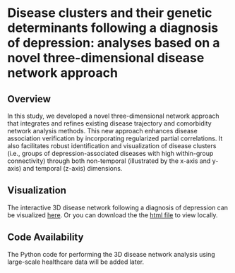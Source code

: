 # **Disease clusters and their genetic determinants following a diagnosis of depression: analyses based on a novel three-dimensional disease network approach**

## Overview

In this study, we developed a novel three-dimensional network approach that integrates and refines existing disease trajectory and comorbidity network analysis methods. This new approach enhances disease association verification by incorporating regularized partial correlations. It also facilitates robust identification and visualization of disease clusters (i.e., groups of depression-associated diseases with high within-group connectivity) through both non-temporal (illustrated by the x-axis and y-axis) and temporal (z-axis) dimensions.

## Visualization

The interactive 3D disease network following a diagnosis of depression can be visualized [here](https://hzcohort.github.io/3D-Disease-Network/full_plot.html). Or you can download the the [html file](https://github.com/HZcohort/3D-Disease-Network/blob/main/full_plot.html) to view locally.

## Code Availability	

The Python code for performing the 3D disease network analysis using large-scale healthcare data will be added later.